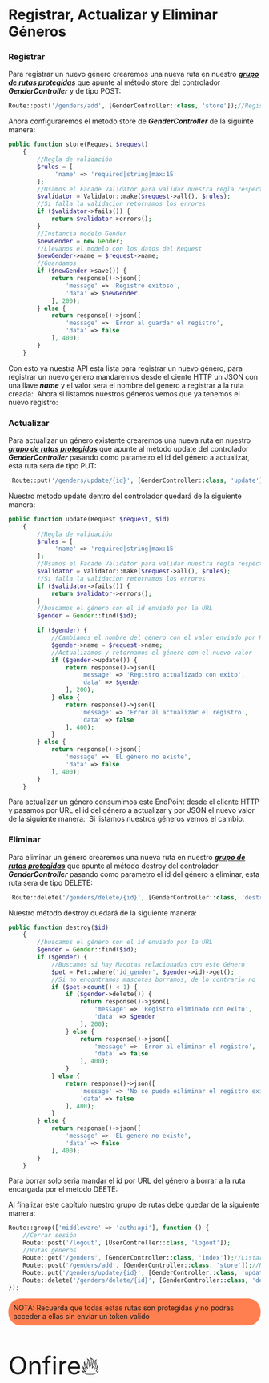 # Registrar, Actualizar y Eliminar Géneros

### Registrar

Para registrar un nuevo género crearemos una nueva ruta en nuestro [***grupo de rutas protegidas***](/rutas-protegidas/) que apunte al método store del controlador ***GenderController*** y de tipo POST:
```php
Route::post('/genders/add', [GenderController::class, 'store']);//Registrar
```
Ahora configuraremos el metodo store de ***GenderController*** de la siguinte manera:
```php
public function store(Request $request)
    {
        //Regla de validación
        $rules = [
             'name' => 'required|string|max:15'
        ];
        //Usamos el Facade Validator para validar nuestra regla respecto a los datos recibidos en Request
        $validator = Validator::make($request->all(), $rules);
        //Si falla la validacion retornamos los errores
        if ($validator->fails()) {
            return $validator->errors();
        }
        //Instancia modelo Gender
        $newGender = new Gender;
        //Llevanos el modelo con los datos del Request
        $newGender->name = $request->name;
        //Guardamos
        if ($newGender->save()) {
            return response()->json([
                'message' => 'Registro exitoso',
                'data' => $newGender
            ], 200);
        } else {
            return response()->json([
                'message' => 'Error al guardar el registro',
                'data' => false
            ], 400);
        }
    }
```
Con esto ya nuestra API esta lista para registrar un nuevo género, para registrar un nuevo genero mandaremos desde el ciente HTTP un JSON con una llave ***name*** y el valor sera el nombre del género a registrar a la ruta creada:
<a href="/doc-api-laravel-8/img/registro-genero.png" target="blank"><img :src="$withBase('/img/registro-genero.png')"></a> 
Ahora si listamos nuestros géneros vemos que ya tenemos el nuevo registro:
<a href="/doc-api-laravel-8/img/listar-nuevo-genero.png" target="blank"><img :src="$withBase('/img/listar-nuevo-genero.png')"></a> 

### Actualizar
Para actualizar un género existente crearemos una nueva ruta en nuestro [***grupo de rutas protegidas***](/rutas-protegidas/) que apunte al método update del controlador ***GenderController*** pasando como parametro el id del género a actualizar, esta ruta sera de tipo PUT:
```php
 Route::put('/genders/update/{id}', [GenderController::class, 'update']);//Actualizar
```
Nuestro metodo update dentro del controlador quedará de la siguiente manera:
```php
public function update(Request $request, $id)
    {
        //Regla de validación
        $rules = [
             'name' => 'required|string|max:15'
        ];
        //Usamos el Facade Validator para validar nuestra regla respecto a los datos recibidos en Request
        $validator = Validator::make($request->all(), $rules);
        //Si falla la validacion retornamos los errores
        if ($validator->fails()) {
            return $validator->errors();
        }
        //buscamos el género con el id enviado por la URL
        $gender = Gender::find($id);

        if ($gender) {
            //Cambiamos el nombre del género con el valor enviado por Request
            $gender->name = $request->name;
            //Actualizamos y retornamos el género con el nuevo valor
            if ($gender->update()) {
                return response()->json([
                    'message' => 'Registro actualizado con exito',
                    'data' => $gender
                ], 200);
            } else {
                return response()->json([
                    'message' => 'Error al actualizar el registro',
                    'data' => false
                ], 400);
            }
        } else {
            return response()->json([
                'message' => 'EL género no existe',
                'data' => false
            ], 400);
        }
    }
```
Para actualizar un género consumimos este EndPoint desde el cliente HTTP y pasamos por URL el id del género a actualizar y por JSON el nuevo valor de la siguiente manera:
<a href="/doc-api-laravel-8/img/genero-editado.png" target="blank"><img :src="$withBase('/img/genero-editado.png')"></a>
Si listamos nuestros géneros vemos el cambio.

### Eliminar
Para eliminar un género crearemos una nueva ruta en nuestro [***grupo de rutas protegidas***](/rutas-protegidas/) que apunte al método destroy del controlador ***GenderController*** pasando como parametro el id del género a eliminar, esta ruta sera de tipo DELETE:
```PHP
 Route::delete('/genders/delete/{id}', [GenderController::class, 'destroy']);//Eliminar
```
Nuestro método destroy quedará de la siguiente manera:
```php
public function destroy($id)
    {
        //buscamos el género con el id enviado por la URL
        $gender = Gender::find($id);
        if ($gender) {
            //Buscamos si hay Macotas relacionadas con este Género
            $pet = Pet::where('id_gender', $gender->id)->get();
            //Si no encontramos mascotas borramos, de lo contrario no
            if ($pet->count() < 1) {
                if ($gender->delete()) {
                    return response()->json([
                        'message' => 'Registro eliminado con exito',
                        'data' => $gender
                    ], 200);
                } else {
                    return response()->json([
                        'message' => 'Error al eliminar el registro',
                        'data' => false
                    ], 400);
                }
            } else {
                return response()->json([
                    'message' => 'No se puede eiliminar el registro existen mascotas con este género asignado',
                    'data' => false
                ], 400);
            }
        } else {
            return response()->json([
                'message' => 'EL genero no existe',
                'data' => false
            ], 400);
        }
    }
```
Para borrar solo seria mandar el id por URL del género a borrar a la ruta encargada por el metodo DEETE:
<a href="/doc-api-laravel-8/img/borrando-genero.png" target="blank"><img :src="$withBase('/img/borrando-genero.png')"></a>

Al finalizar este capítulo nuestro grupo de rutas debe quedar de la siguiente manera:
```php
Route::group(['middleware' => 'auth:api'], function () {
    //Cerrar sesión
    Route::post('/logout', [UserController::class, 'logout']);
    //Rutas géneros
    Route::get('/genders', [GenderController::class, 'index']);//Listar
    Route::post('/genders/add', [GenderController::class, 'store']);//Registrar
    Route::put('/genders/update/{id}', [GenderController::class, 'update']);//Actualizar
    Route::delete('/genders/delete/{id}', [GenderController::class, 'destroy']);//Eliminar
});
```


<p style="background-color: coral; border-radius: 25px; padding:10px">NOTA: Recuerda que todas estas rutas son protegidas y no podras acceder a ellas sin enviar un token valido</p>
<p style="font-size:50px">Onfire🔥</p>